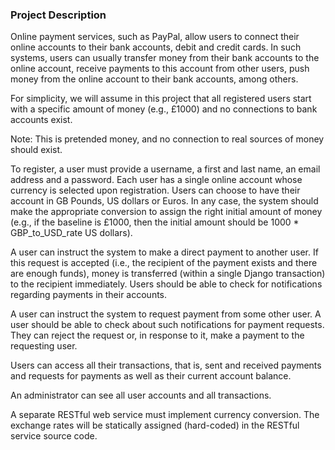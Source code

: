 ### Project Description
Online payment services, such as PayPal, allow users to connect their online accounts to their bank accounts, debit and credit cards. In such systems, users can usually transfer money from their bank accounts to the online account, receive payments to this account from other users, push money from the online account to their bank accounts, among others.

For simplicity, we will assume in this project that all registered users start with a specific amount of money (e.g., £1000) and no connections to bank accounts exist.

Note: This is pretended money, and no connection to real sources of money should exist.

To register, a user must provide a username, a first and last name, an email address and a password. Each user has a single online account whose currency is selected upon registration. Users can choose to have their account in GB Pounds, US dollars or Euros. In any case, the system should make the appropriate conversion to assign the right initial amount of money (e.g., if the baseline is £1000, then the initial amount should be 1000 * GBP_to_USD_rate US dollars).

A user can instruct the system to make a direct payment to another user. If this request is accepted (i.e., the recipient of the payment exists and there are enough funds), money is transferred (within a single Django transaction) to the recipient immediately. Users should be able to check for notifications regarding payments in their accounts.

A user can instruct the system to request payment from some other user. A user should be able to check about such notifications for payment requests. They can reject the request or, in response to it, make a payment to the requesting user.

Users can access all their transactions, that is, sent and received payments and requests for payments as well as their current account balance.

An administrator can see all user accounts and all transactions.

A separate RESTful web service must implement currency conversion. The exchange rates will be statically assigned (hard-coded) in the RESTful service source code.

